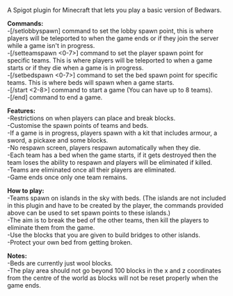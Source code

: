 A Spigot plugin for Minecraft that lets you play a basic version of Bedwars.

**Commands:** <br/>
  -[/setlobbyspawn] command to set the lobby spawn point, this is where players will be teleported to when the game ends or if they join the server while a game isn't in progress. <br/>
  -[/setteamspawn <0-7>] command to set the player spawn point for specific teams. This is where players will be teleported to when a game starts or if they die when a game is in progress. <br/>
  -[/setbedspawn <0-7>] command to set the bed spawn point for specific teams. This is where beds will spawn when a game starts. <br/>
  -[/start <2-8>] command to start a game (You can have up to 8 teams). <br/>
  -[/end] command to end a game. <br/>

**Features:** <br/>
  -Restrictions on when players can place and break blocks. <br/>
  -Customise the spawn points of teams and beds. <br/>
  -If a game is in progress, players spawn with a kit that includes armour, a sword, a pickaxe and some blocks. <br/>
  -No respawn screen, players respawn automatically when they die. <br/>
  -Each team has a bed when the game starts, if it gets destroyed then the team loses the ability to respawn and players will be eliminated if killed. <br/>
  -Teams are eliminated once all their players are eliminated. <br/>
  -Game ends once only one team remains. <br/>

  **How to play:** <br/>
  -Teams spawn on islands in the sky with beds. (The islands are not included in this plugin and have to be created by the player, the commands provided above can be used to set spawn points to these islands.) <br/>
  -The aim is to break the bed of the other teams, then kill the players to eliminate them from the game. <br/>
  -Use the blocks that you are given to build bridges to other islands. <br/>
  -Protect your own bed from getting broken. <br/>

  **Notes:** <br/>
  -Beds are currently just wool blocks. <br/>
  -The play area should not go beyond 100 blocks in the x and z coordinates from the centre of the world as blocks will not be reset properly when the game ends. <br/>
